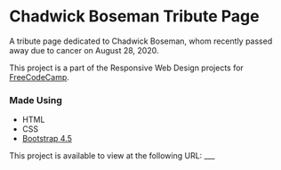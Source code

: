 # Chadwick Boseman Tribute Page

A tribute page dedicated to Chadwick Boseman, whom recently passed away due to cancer on August 28, 2020.

This project is a part of the Responsive Web Design projects for [FreeCodeCamp](https://freecodecamp.org).

### Made Using
- HTML
- CSS
- [Bootstrap 4.5](https://getbootstrap.com)

This project is available to view at the following URL: ___